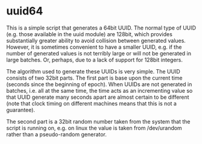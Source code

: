 uuid64
======

This is a simple script that generates a 64bit UUID. The normal type of UUID
(e.g. those available in the uuid module) are 128bit, which provides
substantially greater ability to avoid collision between generated values.
However, it is sometimes convenient to have a smaller UUID, e.g. if the number
of generated values is not terribly large or will not be generated in large
batches. Or, perhaps, due to a lack of support for 128bit integers.

The algorithm used to generate these UUIDs is very simple. The UUID consists of
two 32bit parts. The first part is base upon the current time (seconds since the
beginning of epoch). When UUIDs are not generated in batches, i.e. all at the
same time, the time acts as an incrementing value so that UUID generate many
seconds apart are almost certain to be different (note that clock timing on
different machines means that this is not a guarantee).

The second part is a 32bit random number taken from the system that the script
is running on, e.g. on linux the value is taken from /dev/urandom rather than a
pseudo-random generator.
